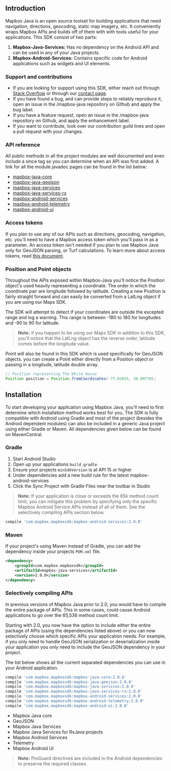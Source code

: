 ## Introduction
Mapbox Java is an open source toolset for building applications that need navigation, directions, geocoding, static map imagery, etc. It conveniently wraps Mapbox APIs and builds off of them with with tools useful for your applications. This SDK consist of two parts:

1. **Mapbox-Java-Services:** Has no dependency on the Android API and can be used in any of your Java projects.
2. **Mapbox-Android-Services:** Contains specific code for Android applications such as widgets and UI elements.

### Support and contributions

- If you are looking for support using this SDK, either reach out through [Stack Overflow](https://stackoverflow.com/questions/tagged/mapbox+android) or through our [contact page](https://www.mapbox.com/contact/).
- If you have found a bug, and can provide steps to reliably reproduce it, open an issue in the /mapbox-java repository on Github and apply the bug label.
- If you have a feature request, open an issue in the /mapbox-java repository on Github, and apply the enhancement label.
- If you want to contribute, look over our contribution guild lines and open a pull request with your changes.

### API reference
All public methods in all the project modules are well documented and even include a since tag so you can determine when an API was first added. A link for all the module javadoc pages can be found in the list below:

- [mapbox-java-core](http://mapbox.com/mapbox-java/api/libjava-core/2.0.0-beta.1/)
- [mapbox-java-geojson](http://mapbox.com/mapbox-java/api/libjava-geojson/2.0.0-beta.1/)
- [mapbox-java-services](http://mapbox.com/mapbox-java/api/libjava-services/2.0.0-beta.1/)
- [mapbox-java-services-rx](http://mapbox.com/mapbox-java/api/libjava-services-rx/2.0.0-beta.1/)
- [mapbox-android-services](http://mapbox.com/mapbox-java/api/libandroid-services/2.0.0-beta.1/)
- [mapbox-android-telemetry](http://mapbox.com/mapbox-java/api/libandroid-telemetry/2.0.0-beta.1/)
- [mapbox-android-ui](http://mapbox.com/mapbox-java/api/libandroid-ui/2.0.0-beta.1/)

### Access tokens
If you plan to use any of our APIs such as directions, geocoding, navigation, etc. you'll need to have a Mapbox access token which you'll pass in as a parameter. An access token isn't needed if you plan to use Mapbox Java only for GeoJSON parsing, or Turf calculations. To learn more about access tokens, read [this document](https://www.mapbox.com/help/create-api-access-token/).

### Position and Point objects
Throughout the APIs exposed within Mapbox-Java you'll notice the Position object's used heavily representing a coordinate. The order in which the coordinate pair are longitude followed by latitude. Creating a new Position is fairly straight forward and can easily be converted from a LatLng object if you are using our Maps SDK.

The SDK will attempt to detect if your coordinates are outside the excepted range and log a warning. This range is between -180 to 180 for longitudes and -90 to 90 for latitude.

> **Note:** if you happen to be using our Maps SDK in addition to this SDK, you'll notice that the LatLng object has the reverse order, latitude comes before the longitude value.

Point will also be found in this SDK which is used specifically for GeoJSON objects. you can create a Point either directly from a Position object or passing in a longitude, latitude double array.

```java
// Position representing The White House
Position position = Position.fromCoordinates(-77.03655, 38.89770);
```

## Installation
To start developing your application using Mapbox Java, you'll need to first determine which installation method works best for you. The SDK is fully compatible with Android using Gradle and most of the project (besides the Android dependent modules) can also be included in a generic Java project using either Gradle or Maven. All dependencies given below can be found on MavenCentral.

### Gradle

1. Start Android Studio
2. Open up your applications `build.gradle`
3. Ensure your projects `minSdkVersion` is at API 15 or higher
4. Under dependencies add a new build rule for the latest mapbox-android-services
5. Click the Sync Project with Gradle Files near the toolbar in Studio

> **Note:** If your application is close or exceeds the 65k method count limit, you can mitigate this problem by specifying only the specific Mapbox Android Service APIs instead of all of them. See the selectively compiling APIs section below.

```groovy
compile 'com.mapbox.mapboxsdk:mapbox-android-services:2.0.0'
```

### Maven

If your project's using Maven instead of Gradle, you can add the dependency inside your projects `POM.xml` file.

```xml
<dependency>
    <groupId>com.mapbox.mapboxsdk</groupId>
    <artifactId>mapbox-java-services</artifactId>
    <version>2.0.0</version>
</dependency>
```

### Selectively compiling APIs

In previous versions of Mapbox Java prior to 2.0, you would have to compile the entire package of APIs. This in some cases, could cause Android applications to go over the 65,536 method count limit.

Starting with 2.0, you now have the option to include either the entire package of APIs (using the dependencies listed above) or you can now selectively choose which specific APIs your application needs. For example, if you only need to handle GeoJSON serialization or deserialization inside your application you only need to include the GeoJSON dependency in your project.

The list below shows all the current separated dependencies you can use in your Android application.

```groovy
compile 'com.mapbox.mapboxsdk:mapbox-java-core:2.0.0'
compile 'com.mapbox.mapboxsdk:mapbox-java-geojson:2.0.0'
compile 'com.mapbox.mapboxsdk:mapbox-java-services:2.0.0'
compile 'com.mapbox.mapboxsdk:mapbox-java-services-rx:2.0.0'
compile 'com.mapbox.mapboxsdk:mapbox-android-services:2.0.0'
compile 'com.mapbox.mapboxsdk:mapbox-android-telemetry:2.0.0'
compile 'com.mapbox.mapboxsdk:mapbox-android-ui:2.0.0'
```

- Mapbox Java core
- GeoJSON
- Mapbox Java Services
- Mapbox Java Services for RxJava projects
- Mapbox Android Services
- Telemetry
- Mapbox Android UI

> **Note:** ProGuard directives are included in the Android dependencies to preserve the required classes.
